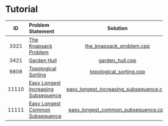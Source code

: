 # Tutorial

|   ID   |                             Problem Statement                             |                                       Solution                                       |
|:------:|:--------------------------------------------------------------------------|:------------------------------------------------------------------------------------:|
|   3321 | [The Knapsack Problem](http://www.spoj.com/problems/KNAPSACK/)            | [the_knapsack_problem.cpp](./the_knapsack_problem.cpp)                               |
|   3421 | [Garden Hull](http://www.spoj.com/problems/GARDENHU/)                     | [garden_hull.cpp](./garden_hull.cpp)                                                 |
|   9808 | [Topological Sorting](http://www.spoj.com/problems/TOPOSORT/)             | [topological_sorting.cpp](./topological_sorting.cpp)                                 |
|  11110 | [Easy Longest Increasing Subsequence](http://www.spoj.com/problems/ELIS/) | [easy_longest_increasing_subsequence.cpp](./easy_longest_increasing_subsequence.cpp) |
|  11111 | [Easy Longest Common Subsequence](http://www.spoj.com/problems/EELCS/)    | [easy_longest_common_subsequence.cpp](./easy_longest_common_subsequence.cpp)         |
